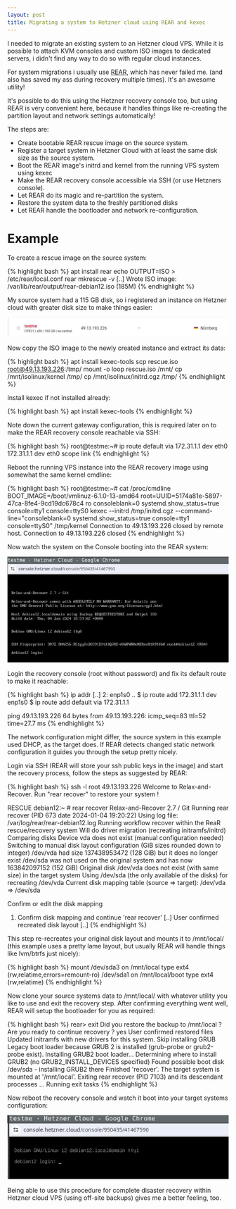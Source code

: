 ```yaml
---
layout: post
title: Migrating a system to Hetzner cloud using REAR and kexec
---
```


I needed to migrate an existing system to an Hetzner cloud VPS. While it is
possible to attach KVM consoles and custom ISO images to dedicated servers, i
didn't find any way to do so with regular cloud instances.

For system migrations i usually use [REAR](https://relax-and-recover.org/),
which has never failed me. (and also has saved my ass during recovery multiple
times). It's an awesome utility!

It's possible to do this using the Hetzner recovery console too, but using REAR
is very convenient here, because it handles things like re-creating the
partition layout and network settings automatically!

The steps are:

 * Create bootable REAR rescue image on the source system.
 * Register a target system in Hetzner Cloud with at least the same disk size as the source system.
 * Boot the REAR image's initrd and kernel from the running VPS system using kexec
 * Make the REAR recovery console accessible via SSH (or use Hetzners console).
 * Let REAR do its magic and re-partition the system.
 * Restore the system data to the freshly partitioned disks
 * Let REAR handle the bootloader and network re-configuration.

# Example

To create a rescue image on the source system:

{% highlight bash %}
apt install rear
echo OUTPUT=ISO > /etc/rear/local.conf
rear mkrescue -v
[..]
Wrote ISO image: /var/lib/rear/output/rear-debian12.iso (185M)
{% endhighlight %}


My source system had a 115 GB disk, so i registered an instance on Hetzner
cloud with greater disk size to make things easier:

![image](https://raw.githubusercontent.com/abbbi/abbbi.github.io/master/images/hetzner1.jpg)

Now copy the ISO image to the newly created instance and extract
its data:

{% highlight bash %}
 apt install kexec-tools
 scp rescue.iso root@49.13.193.226:/tmp/
 mount -o loop rescue.iso /mnt/
 cp /mnt/isolinux/kernel /tmp/
 cp /mnt/isolinux/initrd.cgz /tmp/
{% endhighlight %}

Install kexec if not installed already:

{% highlight bash %}
 apt install kexec-tools
{% endhighlight %}

Note down the current gateway configuration, this is required later
on to make the REAR recovery console reachable via SSH:

{% highlight bash %}
root@testme:~# ip route
default via 172.31.1.1 dev eth0
172.31.1.1 dev eth0 scope link
{% endhighlight %}

Reboot the running VPS instance into the REAR recovery image using somewhat
the same kernel cmdline:

{% highlight bash %}
root@testme:~# cat /proc/cmdline
BOOT_IMAGE=/boot/vmlinuz-6.1.0-13-amd64 root=UUID=5174a81e-5897-47ca-8fe4-9cd19dc678c4 ro consoleblank=0 systemd.show_status=true console=tty1 console=ttyS0
kexec --initrd /tmp/initrd.cgz --command-line="consoleblank=0 systemd.show_status=true console=tty1 console=ttyS0" /tmp/kernel
Connection to 49.13.193.226 closed by remote host.
Connection to 49.13.193.226 closed
{% endhighlight %}

Now watch the system on the Console booting into the REAR system:

![image](https://raw.githubusercontent.com/abbbi/abbbi.github.io/master/images/hetzner2.jpg)

Login the recovery console (root without password) and fix its default route to
make it reachable:

{% highlight bash %}
ip addr
[..]
2: enp1s0
..
$ ip route add 172.31.1.1 dev enp1s0
$ ip route add default via 172.31.1.1

ping 49.13.193.226
64 bytes from 49.13.193.226: icmp_seq=83 ttl=52 time=27.7 ms
{% endhighlight %}

The network configuration might differ, the source system in this example used
DHCP, as the target does. If REAR detects changed static network configuration
it guides you through the setup pretty nicely.

Login via SSH (REAR will store your ssh public keys in the image) and start the
recovery process, follow the steps as suggested by REAR:

{% highlight bash %}
ssh -l root 49.13.193.226
Welcome to Relax-and-Recover. Run "rear recover" to restore your system !

RESCUE debian12:~ # rear recover
Relax-and-Recover 2.7 / Git
Running rear recover (PID 673 date 2024-01-04 19:20:22)
Using log file: /var/log/rear/rear-debian12.log
Running workflow recover within the ReaR rescue/recovery system
Will do driver migration (recreating initramfs/initrd)
Comparing disks
Device vda does not exist (manual configuration needed)
Switching to manual disk layout configuration (GiB sizes rounded down to integer)
/dev/vda had size 137438953472 (128 GiB) but it does no longer exist
/dev/sda was not used on the original system and has now 163842097152 (152 GiB)
Original disk /dev/vda does not exist (with same size) in the target system
Using /dev/sda (the only available of the disks) for recreating /dev/vda
Current disk mapping table (source => target):
  /dev/vda => /dev/sda

Confirm or edit the disk mapping
1) Confirm disk mapping and continue 'rear recover'
[..]
User confirmed recreated disk layout
[..]
{% endhighlight %}

This step re-recreates your original disk layout and mounts it to /mnt/local/
(this example uses a pretty lame layout, but usually REAR will handle things
like lvm/btrfs just nicely):

{% highlight bash %}
mount
/dev/sda3 on /mnt/local type ext4 (rw,relatime,errors=remount-ro)
/dev/sda1 on /mnt/local/boot type ext4 (rw,relatime)
{% endhighlight %}

Now clone your source systems data to /mnt/local/ with whatever
utility you like to use and exit the recovery step. After
confirming everything went well, REAR will setup the bootloader
for you as required:

{% highlight bash %}
rear> exit
Did you restore the backup to /mnt/local ? Are you ready to continue recovery ? yes
User confirmed restored files
Updated initramfs with new drivers for this system.
Skip installing GRUB Legacy boot loader because GRUB 2 is installed (grub-probe or grub2-probe exist).
Installing GRUB2 boot loader...
Determining where to install GRUB2 (no GRUB2_INSTALL_DEVICES specified)
Found possible boot disk /dev/sda - installing GRUB2 there
Finished 'recover'. The target system is mounted at '/mnt/local'.
Exiting rear recover (PID 7103) and its descendant processes ...
Running exit tasks
{% endhighlight %}

Now reboot the recovery console and watch it boot into your target
systems configuration:

![image](https://raw.githubusercontent.com/abbbi/abbbi.github.io/master/images/hetzner3.jpg)

Being able to use this procedure for complete disaster recovery within Hetzner
cloud VPS (using off-site backups) gives me a better feeling, too.

